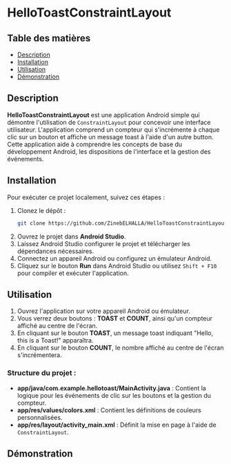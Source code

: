 
# HelloToastConstraintLayout



## Table des matières

- [Description](#Description)
- [Installation](#installation)
- [Utilisation](#utilisation)
- [Démonstration](#Démonstration)

## Description

**HelloToastConstraintLayout** est une application Android simple qui démontre l'utilisation de `ConstraintLayout` pour concevoir une interface utilisateur. L'application comprend un compteur qui s'incrémente à chaque clic sur un bouton et affiche un message toast à l'aide d'un autre button. Cette application aide à comprendre les concepts de base du développement Android, les dispositions de l'interface et la gestion des événements.

## Installation

Pour exécuter ce projet localement, suivez ces étapes :

1. Clonez le dépôt :
   ```bash
   git clone https://github.com/ZinebELHALLA/HelloToastConstraintLayout.git
   ```
2. Ouvrez le projet dans **Android Studio**.
3. Laissez Android Studio configurer le projet et télécharger les dépendances nécessaires.
4. Connectez un appareil Android ou configurez un émulateur Android.
5. Cliquez sur le bouton **Run** dans Android Studio ou utilisez `Shift + F10` pour compiler et exécuter l'application.

## Utilisation

1. Ouvrez l'application sur votre appareil Android ou émulateur.
2. Vous verrez deux boutons : **TOAST** et **COUNT**, ainsi qu'un compteur affiché au centre de l'écran.
3. En cliquant sur le bouton **TOAST**, un message toast indiquant "Hello, this is a Toast!" apparaîtra.
4. En cliquant sur le bouton **COUNT**, le nombre affiché au centre de l'écran s'incrémentera.

### Structure du projet :

- **app/java/com.example.hellotoast/MainActivity.java** : Contient la logique pour les événements de clic sur les boutons et la gestion du compteur.
- **app/res/values/colors.xml** : Contient les définitions de couleurs personnalisées.
- **app/res/layout/activity_main.xml** : Définit la mise en page à l'aide de `ConstraintLayout`.

## Démonstration

